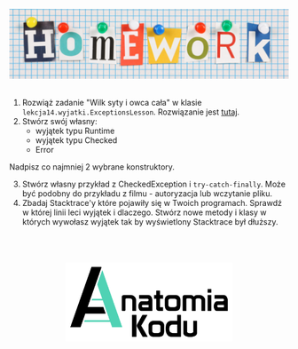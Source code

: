 <p align="center">
    <img src="../images/homework.png" width="800">
    <br/><br/>
</p>

1. Rozwiąż zadanie "Wilk syty i owca cała" w klasie `lekcja14.wyjatki.ExceptionsLesson`. Rozwiązanie jest [tutaj](https://github.com/AnatomiaKodu/java-od-zera/blob/lekcja14-rozwiazanie/src/lekcja14/wyjatki/Wolf.java). 
2. Stwórz swój własny:
    - wyjątek typu Runtime
    - wyjątek typu Checked
    - Error
   
Nadpisz co najmniej 2 wybrane konstruktory.

3. Stwórz własny przykład z CheckedException i `try-catch-finally`. Może być podobny do przykładu z filmu - autoryzacja lub wczytanie pliku.
4. Zbadaj Stacktrace'y które pojawiły się w Twoich programach. Sprawdź w której linii leci wyjątek i dlaczego. Stwórz nowe metody i klasy w których wywołasz wyjątek tak by wyświetlony Stacktrace był dłuższy. 


<p align="center">
    <br/><br/><br/>
    <img src="../images/logo-ak.png" width="300">
</p>